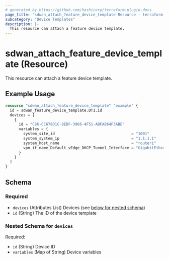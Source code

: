 ```yaml
---
# generated by https://github.com/hashicorp/terraform-plugin-docs
page_title: "sdwan_attach_feature_device_template Resource - terraform-provider-sdwan"
subcategory: "Device Templates"
description: |-
  This resource can attach a feature device template.
---
```


# sdwan_attach_feature_device_template (Resource)

This resource can attach a feature device template.

## Example Usage

```terraform
resource "sdwan_attach_feature_device_template" "example" {
  id = sdwan_feature_device_template.DT1.id
  devices = [
    {
      id = "C8K-CC678D1C-8EDF-3966-4F51-ABFAB64F5ABE"
      variables = {
        system_site_id                                  = "1001"
        system_system_ip                                = "1.1.1.1"
        system_host_name                                = "router1"
        vpn_if_name_Default_vEdge_DHCP_Tunnel_Interface = "GigabitEthernet1"
      }
    }
  ]
}
```

<!-- schema generated by tfplugindocs -->
## Schema

### Required

- `devices` (Attributes List) Devices (see [below for nested schema](#nestedatt--devices))
- `id` (String) The ID of the device template

<a id="nestedatt--devices"></a>
### Nested Schema for `devices`

Required:

- `id` (String) Device ID
- `variables` (Map of String) Device variables


